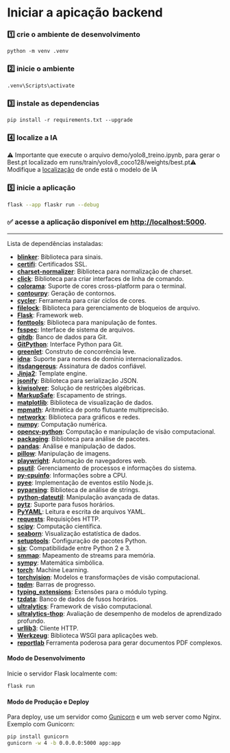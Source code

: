 # Iniciar a apicação backend

### 1️⃣ crie o ambiente de desenvolvimento

```shell
python -m venv .venv
```
### 2️⃣ inicie o ambiente
```shell
.venv\Scripts\activate
```

### 3️⃣ instale as dependencias
```shell
pip install -r requirements.txt --upgrade  
```

### 4️⃣ localize a IA

⚠️ Importante que execute o arquivo demo/yolo8_treino.ipynb, para gerar o Best.pt localizado em runs/train/yolov8_coco128/weights/best.pt⚠️
Modifique a [localização](./flaskr/yolo.py#L20) de onde está o modelo de IA

### 5️⃣ inicie a aplicação

```bash
flask --app flaskr run --debug
```
### ✅ acesse a aplicação disponível em [http://localhost:5000](http://localhost:5000).

---  

Lista de dependências instaladas:

* **[blinker](https://pypi.org/project/blinker/)**: Biblioteca para sinais.
* **[certifi](https://pypi.org/project/certifi/)**: Certificados SSL.
* **[charset-normalizer](https://pypi.org/project/charset-normalizer/)**: Biblioteca para normalização de charset.
* **[click](https://palletsprojects.com/p/click/)**: Biblioteca para criar interfaces de linha de comando.
* **[colorama](https://pypi.org/project/colorama/)**: Suporte de cores cross-platform para o terminal.
* **[contourpy](https://pypi.org/project/contourpy/)**: Geração de contornos.
* **[cycler](https://pypi.org/project/cycler/)**: Ferramenta para criar ciclos de cores.
* **[filelock](https://pypi.org/project/filelock/)**: Biblioteca para gerenciamento de bloqueios de arquivo.
* **[Flask](https://flask.palletsprojects.com/)**: Framework web.
* **[fonttools](https://pypi.org/project/fonttools/)**: Biblioteca para manipulação de fontes.
* **[fsspec](https://pypi.org/project/fsspec/)**: Interface de sistema de arquivos.
* **[gitdb](https://pypi.org/project/gitdb/)**: Banco de dados para Git.
* **[GitPython](https://gitpython.readthedocs.io/)**: Interface Python para Git.
* **[greenlet](https://pypi.org/project/greenlet/)**: Construto de concorrência leve.
* **[idna](https://pypi.org/project/idna/)**: Suporte para nomes de domínio internacionalizados.
* **[itsdangerous](https://pypi.org/project/itsdangerous/)**: Assinatura de dados confiável.
* **[Jinja2](https://jinja.palletsprojects.com/)**: Template engine.
* **[jsonify](https://pypi.org/project/jsonify/)**: Biblioteca para serialização JSON.
* **[kiwisolver](https://pypi.org/project/kiwisolver/)**: Solução de restrições algébricas.
* **[MarkupSafe](https://pypi.org/project/MarkupSafe/)**: Escapamento de strings.
* **[matplotlib](https://matplotlib.org/)**: Biblioteca de visualização de dados.
* **[mpmath](https://pypi.org/project/mpmath/)**: Aritmética de ponto flutuante multiprecisão.
* **[networkx](https://networkx.org/)**: Biblioteca para gráficos e redes.
* **[numpy](https://numpy.org/)**: Computação numérica.
* **[opencv-python](https://pypi.org/project/opencv-python/)**: Computação e manipulação de visão computacional.
* **[packaging](https://pypi.org/project/packaging/)**: Biblioteca para análise de pacotes.
* **[pandas](https://pandas.pydata.org/)**: Análise e manipulação de dados.
* **[pillow](https://pillow.readthedocs.io/)**: Manipulação de imagens.
* **[playwright](https://playwright.dev/python/)**: Automação de navegadores web.
* **[psutil](https://pypi.org/project/psutil/)**: Gerenciamento de processos e informações do sistema.
* **[py-cpuinfo](https://pypi.org/project/py-cpuinfo/)**: Informações sobre a CPU.
* **[pyee](https://pypi.org/project/pyee/)**: Implementação de eventos estilo Node.js.
* **[pyparsing](https://pypi.org/project/pyparsing/)**: Biblioteca de análise de strings.
* **[python-dateutil](https://pypi.org/project/python-dateutil/)**: Manipulação avançada de datas.
* **[pytz](https://pypi.org/project/pytz/)**: Suporte para fusos horários.
* **[PyYAML](https://pypi.org/project/PyYAML/)**: Leitura e escrita de arquivos YAML.
* **[requests](https://docs.python-requests.org/)**: Requisições HTTP.
* **[scipy](https://scipy.org/)**: Computação científica.
* **[seaborn](https://seaborn.pydata.org/)**: Visualização estatística de dados.
* **[setuptools](https://pypi.org/project/setuptools/)**: Configuração de pacotes Python.
* **[six](https://pypi.org/project/six/)**: Compatibilidade entre Python 2 e 3.
* **[smmap](https://pypi.org/project/smmap/)**: Mapeamento de streams para memória.
* **[sympy](https://www.sympy.org/)**: Matemática simbólica.
* **[torch](https://pytorch.org/)**: Machine Learning.
* **[torchvision](https://pytorch.org/vision/stable/index.html)**: Modelos e transformações de visão computacional.
* **[tqdm](https://tqdm.github.io/)**: Barras de progresso.
* **[typing\_extensions](https://pypi.org/project/typing-extensions/)**: Extensões para o módulo typing.
* **[tzdata](https://pypi.org/project/tzdata/)**: Banco de dados de fusos horários.
* **[ultralytics](https://ultralytics.com/)**: Framework de visão computacional.
* **[ultralytics-thop](https://pypi.org/project/ultralytics-thop/)**: Avaliação de desempenho de modelos de aprendizado profundo.
* **[urllib3](https://urllib3.readthedocs.io/)**: Cliente HTTP.
* **[Werkzeug](https://palletsprojects.com/p/werkzeug/)**: Biblioteca WSGI para aplicações web.
* **[reportlab](https://www.reportlab.com/)** Ferramenta poderosa para gerar documentos PDF complexos.

#### Modo de Desenvolvimento

Inicie o servidor Flask localmente com:

```bash
flask run
```


#### Modo de Produção e Deploy

Para deploy, use um servidor como [Gunicorn](https://gunicorn.org/) e um web server como Nginx. Exemplo com Gunicorn:

```bash
pip install gunicorn
gunicorn -w 4 -b 0.0.0.0:5000 app:app
```
